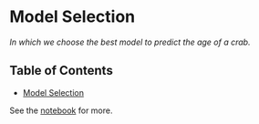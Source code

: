 # Model Selection

*In which we choose the best model to predict the age of a crab.*

## Table of Contents

- [Model Selection](models.ipynb)

See the [notebook](models.ipynb) for more.
